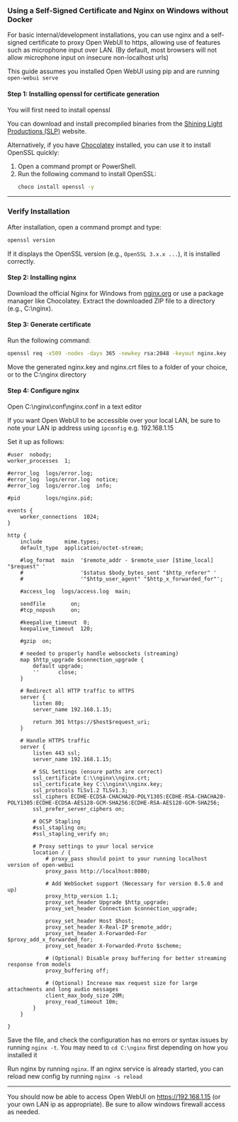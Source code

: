 ### Using a Self-Signed Certificate and Nginx on Windows without Docker

For basic internal/development installations, you can use nginx and a self-signed certificate to proxy Open WebUI to https, allowing use of features such as microphone input over LAN. (By default, most browsers will not allow microphone input on insecure non-localhost urls)

This guide assumes you installed Open WebUI using pip and are running `open-webui serve`

#### Step 1: Installing openssl for certificate generation

You will first need to install openssl

You can download and install precompiled binaries from the [Shining Light Productions (SLP)](https://slproweb.com/) website.

Alternatively, if you have [Chocolatey](https://chocolatey.org/) installed, you can use it to install OpenSSL quickly:

1. Open a command prompt or PowerShell.
2. Run the following command to install OpenSSL:
   ```bash
   choco install openssl -y
   ```

---

### **Verify Installation**
After installation, open a command prompt and type:
```bash
openssl version
```
If it displays the OpenSSL version (e.g., `OpenSSL 3.x.x ...`), it is installed correctly.

#### Step 2: Installing nginx

Download the official Nginx for Windows from [nginx.org](https://nginx.org) or use a package manager like Chocolatey.
 Extract the downloaded ZIP file to a directory (e.g., C:\nginx).

#### Step 3: Generate certificate

Run the following command:

```bash
openssl req -x509 -nodes -days 365 -newkey rsa:2048 -keyout nginx.key -out nginx.crt
```

Move the generated nginx.key and nginx.crt files to a folder of your choice, or to the C:\nginx directory

#### Step 4: Configure nginx

Open C:\nginx\conf\nginx.conf in a text editor

If you want Open WebUI to be accessible over your local LAN, be sure to note your LAN ip address using `ipconfig` e.g. 192.168.1.15

Set it up as follows:

```
#user  nobody;
worker_processes  1;

#error_log  logs/error.log;
#error_log  logs/error.log  notice;
#error_log  logs/error.log  info;

#pid        logs/nginx.pid;

events {
    worker_connections  1024;
}

http {
    include       mime.types;
    default_type  application/octet-stream;

    #log_format  main  '$remote_addr - $remote_user [$time_local] "$request" '
    #                  '$status $body_bytes_sent "$http_referer" '
    #                  '"$http_user_agent" "$http_x_forwarded_for"';

    #access_log  logs/access.log  main;

    sendfile        on;
    #tcp_nopush     on;

    #keepalive_timeout  0;
    keepalive_timeout  120;

    #gzip  on;

    # needed to properly handle websockets (streaming)
    map $http_upgrade $connection_upgrade {
        default upgrade;
        ''      close;
    }

    # Redirect all HTTP traffic to HTTPS
    server {
        listen 80;
        server_name 192.168.1.15;

        return 301 https://$host$request_uri;
    }

    # Handle HTTPS traffic
    server {
        listen 443 ssl;
        server_name 192.168.1.15;

        # SSL Settings (ensure paths are correct)
        ssl_certificate C:\\nginx\\nginx.crt;
        ssl_certificate_key C:\\nginx\\nginx.key;
        ssl_protocols TLSv1.2 TLSv1.3;
        ssl_ciphers ECDHE-ECDSA-CHACHA20-POLY1305:ECDHE-RSA-CHACHA20-POLY1305:ECDHE-ECDSA-AES128-GCM-SHA256:ECDHE-RSA-AES128-GCM-SHA256;
        ssl_prefer_server_ciphers on;

        # OCSP Stapling
        #ssl_stapling on;
        #ssl_stapling_verify on;

        # Proxy settings to your local service
        location / {
            # proxy_pass should point to your running localhost version of open-webui
            proxy_pass http://localhost:8080;

            # Add WebSocket support (Necessary for version 0.5.0 and up)
            proxy_http_version 1.1;
            proxy_set_header Upgrade $http_upgrade;
            proxy_set_header Connection $connection_upgrade;

            proxy_set_header Host $host;
            proxy_set_header X-Real-IP $remote_addr;
            proxy_set_header X-Forwarded-For $proxy_add_x_forwarded_for;
            proxy_set_header X-Forwarded-Proto $scheme;

            # (Optional) Disable proxy buffering for better streaming response from models
            proxy_buffering off;

            # (Optional) Increase max request size for large attachments and long audio messages
            client_max_body_size 20M;
            proxy_read_timeout 10m;
        }
    }

}
```

Save the file, and check the configuration has no errors or syntax issues by running `nginx -t`. You may need to `cd C:\nginx` first depending on how you installed it

Run nginx by running `nginx`. If an nginx service is already started, you can reload new config by running `nginx -s reload`

---

You should now be able to access Open WebUI on https://192.168.1.15 (or your own LAN ip as appropriate). Be sure to allow windows firewall access as needed. 

